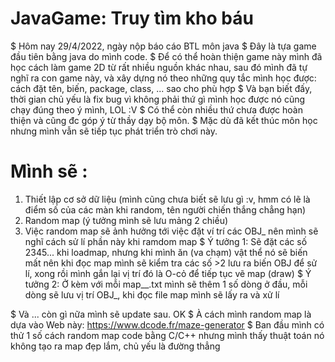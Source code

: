 # JavaGame: Truy tìm kho báu
$ Hôm nay 29/4/2022, ngày nộp báo cáo BTL môn java
$ Đây là tựa game đầu tiên bằng java do mình code. 
$ Để có thể hoàn thiện game này mình đã học cách làm game 2D từ rất nhiều nguồn khác nhau, sau đó mình đã tự nghĩ ra con game này, và xây dựng nó theo những quy tắc mình  học được: cách đặt tên, biến, package, class, ... sao cho phù hợp
$ Và bạn biết đấy, thời gian chủ yếu là fix bug vì không phải thứ gì mình học được nó cũng chạy đúng theo ý mình, LOL :V
$ Có thể còn nhiều thứ chưa được hoàn thiện và cũng đc góp ý từ thầy dạy bộ môn. 
$ Mặc dù đã kết thúc môn học nhưng mình vẫn sẽ tiếp tục phát triển trò chơi này.
# Mình sẽ : 
1. Thiết lập cơ sở dữ liệu (mình cũng chưa biết sẽ lưu gì :v, hmm có lẽ là điểm số của các màn khi random, tên người chiến thắng chẳng hạn)
2. Random map (ý tưởng mình sẽ lưu mảng 2 chiều)
3. Việc random map sẽ ảnh hưởng tới việc đặt ví trí các OBJ_ nên mình sẽ nghĩ cách sử lí phần này khi ramdom map 
 $ Ý tưởng 1: Sẽ đặt các số 2345... khi loadmap, nhưng khi mình ăn (va chạm) vật thể nó sẽ biến mất nên khi đọc map mình sẽ kiểm tra các số >2 lưu ra biến OBJ để sử lí,
 xong rồi mình gắn lại vị trí đó là O-cỏ để tiếp tục vẽ map (draw)
 $ Ý tưởng 2: Ở kèm với mỗi map__.txt mình sẽ thêm 1 số dòng ở đầu, mỗi dòng sẽ lưu vị trí OBJ_, khi đọc file map mình sẽ lấy ra và xử lí


$ Và ... còn gì nữa mình sẽ update sau. OK 
$ À cách mình random map là dựa vào Web này: https://www.dcode.fr/maze-generator
$ Ban đầu mình có thử 1 số cách random map code bằng C/C++ nhưng mình thấy thuật toán nó không tạo ra map đẹp lắm, chủ yếu là đường thẳng

